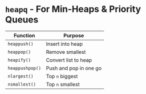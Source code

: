 # `heapq` - For Min-Heaps & Priority Queues
| Function        | Purpose                |
| --------------- | ---------------------- |
| `heappush()`    | Insert into heap       |
| `heappop()`     | Remove smallest        |
| `heapify()`     | Convert list to heap   |
| `heappushpop()` | Push and pop in one go |
| `nlargest()`    | Top `n` biggest        |
| `nsmallest()`   | Top `n` smallest       |
